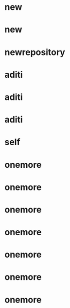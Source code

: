 # new
# new
# newrepository
# aditi
# aditi
# aditi
# self
# onemore
# onemore
# onemore
# onemore
# onemore
# onemore
# onemore
